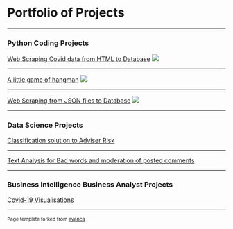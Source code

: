 # Portfolio of Projects 

---

### Python Coding Projects

[Web Scraping Covid data from HTML to Database](/sample_page)
<img src="images/dummy_thumbnail.jpg?raw=true"/>

---
[A little game of hangman](/pdf/sample_presentation.pdf)
<img src="images/dummy_thumbnail.jpg?raw=true"/>

---
[Web Scraping from JSON files to Database](http://example.com/)
<img src="images/dummy_thumbnail.jpg?raw=true"/>

---

### Data Science Projects

[Classification solution to Adviser Risk](http://example.com/)

---
[Text Analysis for Bad words and moderation of posted comments](http://example.com/)

---

### Business Intelligence Business Analyst Projects

[Covid-19 Visualisations](http://example.com/)

---
<p style="font-size:11px">Page template forked from <a href="https://github.com/evanca/quick-portfolio">evanca</a></p>
<!-- Remove above link if you don't want to attibute -->
